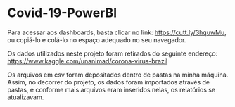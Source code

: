 # Covid-19-PowerBI

Para acessar aos dashboards, basta clicar no link: https://cutt.ly/3hquwMu, ou copiá-lo e colá-lo no espaço adequado no seu navegador. 

Os dados  utilizados neste projeto foram retirados do  seguinte endereço: https://www.kaggle.com/unanimad/corona-virus-brazil

Os arquivos  em csv foram  depositados dentro de pastas  na  minha máquina. Assim,  no decorrer do projeto, os dados foram importados  através de pastas, e conforme mais arquivos eram inseridos nelas, os relatórios se atualizavam.

